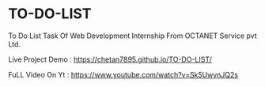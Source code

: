 # TO-DO-LIST
To Do List Task Of Web Development Internship From OCTANET Service pvt Ltd.


Live Project Demo :  https://chetan7895.github.io/TO-DO-LIST/

FuLL Video On Yt : https://www.youtube.com/watch?v=Sk5UwvnJQ2s
